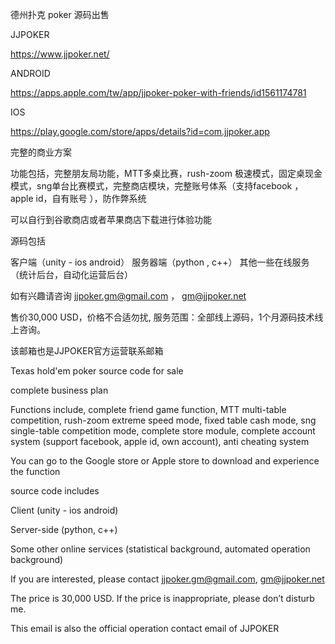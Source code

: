 德州扑克 poker 源码出售

JJPOKER

https://www.jjpoker.net/

ANDROID

https://apps.apple.com/tw/app/jjpoker-poker-with-friends/id1561174781

IOS

https://play.google.com/store/apps/details?id=com.jjpoker.app

完整的商业方案

功能包括，完整朋友局功能，MTT多桌比赛，rush-zoom 极速模式，固定桌现金模式，sng单台比赛模式，完整商店模块，完整账号体系（支持facebook ，apple id，自有账号 ），防作弊系统

可以自行到谷歌商店或者苹果商店下载进行体验功能

源码包括

客户端（unity - ios android）
服务器端（python , c++）
其他一些在线服务（统计后台，自动化运营后台）

如有兴趣请咨询 jjpoker.gm@gmail.com ， gm@jjpoker.net

售价30,000 USD，价格不合适勿扰, 服务范围：全部线上源码，1个月源码技术线上咨询。

该邮箱也是JJPOKER官方运营联系邮箱

Texas hold'em poker source code for sale

complete business plan

Functions include, complete friend game function, MTT multi-table competition, rush-zoom extreme speed mode, fixed table cash mode, sng single-table competition mode, complete store module, complete account system (support facebook, apple id, own account), anti cheating system

You can go to the Google store or Apple store to download and experience the function

source code includes

Client (unity - ios android)

Server-side (python, c++)

Some other online services (statistical background, automated operation background)

If you are interested, please contact jjpoker.gm@gmail.com, gm@jjpoker.net

The price is 30,000 USD. If the price is inappropriate, please don’t disturb me.

This email is also the official operation contact email of JJPOKER
